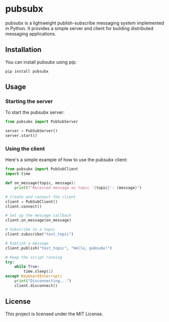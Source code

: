 # pubsubx

pubsubx is a lightweight publish-subscribe messaging system implemented in Python. It provides a simple server and client for building distributed messaging applications.

## Installation

You can install pubsubx using pip:

```
pip install pubsubx
```

## Usage

### Starting the server

To start the pubsubx server:

```python
from pubsubx import PubSubServer

server = PubSubServer()
server.start()
```

### Using the client

Here's a simple example of how to use the pubsubx client:

```python
from pubsubx import PubSubClient
import time

def on_message(topic, message):
    print(f"Received message on topic '{topic}': {message}")

# Create and connect the client
client = PubSubClient()
client.connect()

# Set up the message callback
client.on_message(on_message)

# Subscribe to a topic
client.subscribe("test_topic")

# Publish a message
client.publish("test_topic", "Hello, pubsubx!")

# Keep the script running
try:
    while True:
        time.sleep(1)
except KeyboardInterrupt:
    print("Disconnecting...")
    client.disconnect()
```

## License

This project is licensed under the MIT License.